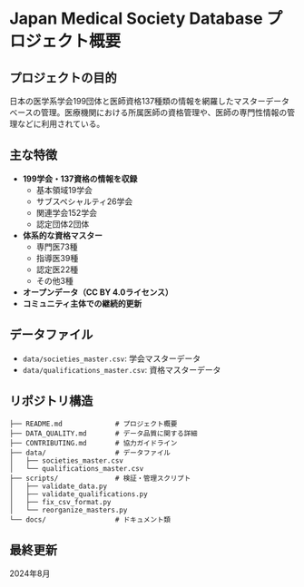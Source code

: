 # Japan Medical Society Database プロジェクト概要

## プロジェクトの目的
日本の医学系学会199団体と医師資格137種類の情報を網羅したマスターデータベースの管理。医療機関における所属医師の資格管理や、医師の専門性情報の管理などに利用されている。

## 主な特徴
- **199学会・137資格の情報を収録**
  - 基本領域19学会
  - サブスペシャルティ26学会
  - 関連学会152学会
  - 認定団体2団体
- **体系的な資格マスター**
  - 専門医73種
  - 指導医39種
  - 認定医22種
  - その他3種
- **オープンデータ（CC BY 4.0ライセンス）**
- **コミュニティ主体での継続的更新**

## データファイル
- `data/societies_master.csv`: 学会マスターデータ
- `data/qualifications_master.csv`: 資格マスターデータ

## リポジトリ構造
```
├── README.md             # プロジェクト概要
├── DATA_QUALITY.md       # データ品質に関する詳細
├── CONTRIBUTING.md       # 協力ガイドライン
├── data/                 # データファイル
│   ├── societies_master.csv
│   └── qualifications_master.csv
├── scripts/              # 検証・管理スクリプト
│   ├── validate_data.py
│   ├── validate_qualifications.py
│   ├── fix_csv_format.py
│   └── reorganize_masters.py
└── docs/                 # ドキュメント類
```

## 最終更新
2024年8月